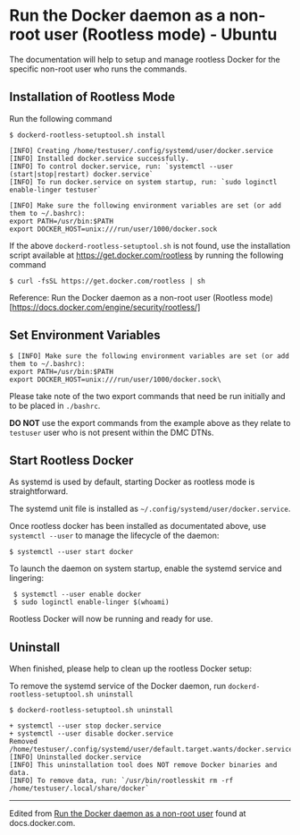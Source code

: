 # Run the Docker daemon as a non-root user (Rootless mode) - Ubuntu

The documentation will help to setup and manage rootless Docker for the specific non-root user who runs the commands.

## Installation of Rootless Mode

Run the following command

    $ dockerd-rootless-setuptool.sh install

    [INFO] Creating /home/testuser/.config/systemd/user/docker.service
    [INFO] Installed docker.service successfully.
    [INFO] To control docker.service, run: `systemctl --user (start|stop|restart) docker.service`
    [INFO] To run docker.service on system startup, run: `sudo loginctl enable-linger testuser`

    [INFO] Make sure the following environment variables are set (or add them to ~/.bashrc):
    export PATH=/usr/bin:$PATH
    export DOCKER_HOST=unix:///run/user/1000/docker.sock

If the above `dockerd-rootless-setuptool.sh` is not found, use the installation script available at https://get.docker.com/rootless by running the following command
    
    $ curl -fsSL https://get.docker.com/rootless | sh

Reference: Run the Docker daemon as a non-root user (Rootless mode) [https://docs.docker.com/engine/security/rootless/]

## Set Environment Variables

    $ [INFO] Make sure the following environment variables are set (or add them to ~/.bashrc):
    export PATH=/usr/bin:$PATH
    export DOCKER_HOST=unix:///run/user/1000/docker.sock\
    
Please take note of the two export commands that need be run initially and to be placed in `./bashrc`. 

**DO NOT** use the export commands from the example above as they relate to `testuser` user who is not present within the DMC DTNs.

## Start Rootless Docker

As systemd is used by default, starting Docker as rootless mode is straightforward.

The systemd unit file is installed as `~/.config/systemd/user/docker.service`.

Once rootless docker has been installed as documentated above, use `systemctl --user` to manage the lifecycle of the daemon:

    $ systemctl --user start docker

To launch the daemon on system startup, enable the systemd service and lingering:

     $ systemctl --user enable docker
     $ sudo loginctl enable-linger $(whoami)

Rootless Docker will now be running and ready for use.

## Uninstall

When finished, please help to clean up the rootless Docker setup:

To remove the systemd service of the Docker daemon, run `dockerd-rootless-setuptool.sh uninstall`

    $ dockerd-rootless-setuptool.sh uninstall

    + systemctl --user stop docker.service
    + systemctl --user disable docker.service
    Removed /home/testuser/.config/systemd/user/default.target.wants/docker.service.
    [INFO] Uninstalled docker.service
    [INFO] This uninstallation tool does NOT remove Docker binaries and data.
    [INFO] To remove data, run: `/usr/bin/rootlesskit rm -rf /home/testuser/.local/share/docker`
    
---   
    
Edited from [Run the Docker daemon as a non-root user](https://docs.docker.com/engine/security/rootless) found at docs.docker.com.
